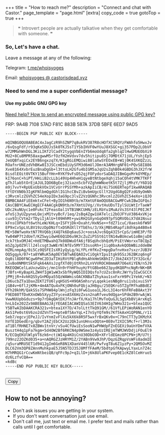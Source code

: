 +++
title = "How to reach me?"
description = "Connect and chat with Castor."
page_template = "page.html"
[extra]
copy_code = true
gotoTop = true
+++
<blockquote>
❝ Introvert people are actually talkative when they get comfortable with someone. ❞
</blockquote>

### So, Let's have a chat.

Leave a message at any of the following:
<p>Telegram: <a href="https://t.me/whoisyoges" title="Telegram" class="social" target="_blank" rel="noopener nofollow noreferrer">t.me/whoisyoges</a></p>
<p>Email: <a href="mailto:whoisyoges@castorisdead.xyz" target="_blank" rel="noopener nofollow noreferrer" class="social">whoisyoges @ castorisdead.xyz</a></p>

### Need to send me a super confidential message?

#### Use my public GNU GPG key

[Need help? How to send an encrypted message using public GPG key?](/blog/encrypt-and-decrypt-a-file-using-gpg-keys)

FRP: 9A4B 7108 57AD F81C 883B  587A 37DB 5BFE 6ED7 9AD5

<div class="highlight">
<pre><code id="mypubgpgkey">-----BEGIN PGP PUBLIC KEY BLOCK-----<br>
mQINBGOQU8ABEAC4xJagCzR9hSZNP7q8ukRV387R8cHOfXCSRQYzFWAhfo5HwxJv
/6vQsgFdf/r93qKe5DUJs5k0TKJ5sT1YSbIHVF0wYUuJ8XSGC+gi357PDp2LObVF
w72MMahWnDGL3KiLIKf2lCadY2tygqVbEnIYb6moUdq8fa2ghlqIlHwGMUEObXi9
MU2+8Cu8MPR58axgwwM5rfOzfH2mVdxv7dv5hitipu8Sj7OMDtX71jUL/YshjEp5
JeUQBfxqiCx2EYB6ngxzq7X/K1gRGiEMQiwi88laXwSYEOxEB+W1j0K4SXKQZzzL
ROafnrUNEzdVhBKw0I3JSCcmEbdiUySFM3d6mUlJOmrA3AMHrgNF01+PQvS8I886
Xve8164XvbrEuzBnaDgGb+l3ttoLH2Gfu4bIGM5aJqU2sZqhB0k4GBDG3hJX2frW
BisdlEOit0VTKY15BufYHn+RYKf9vFsD52qjFOFydorSaDAQJIBmGgxMrkOYMEp/
kI76onC+hiPT/HHiiB2cLLbi49Vp4HheH1qyeBtNtbgeXqhj15aCOh4tVMK7TKFf
gThJlab5tOrEjAJULIQO6BgEej32iazn5cbfVZghmWNoetK5t7ZjljMhzY/Y6D1Q
m9j7vvY+RpUExUbkVOx1VCvUrrPSSYMh+azkApIiCB/4i7SU6ERTepf1kwARAQAB
tFtDYXN0b3IgKFNlbmQgdGhlIG1hcCBvZiBvbmUgcGllY2UgdG8gQ2FzdG9yOmNh
c3RvcmlzZGVhZC54eXopIDx3aG9pc3lvZ2VzQGNhc3RvcmlzZGVhZC54eXo+iQJO
BBMBCAA4FiEEmktxCFet+ByIO1h6N9tb/m7XmtUFAmOQU8ACGwMFCwkIBwIGFQoJ
CAsCBBYCAwECHgECF4AACgkQN9tb/m7XmtUJVg//XvtHuUDsTIylSUiWtIrTaeWf
UDc2kuNUyc1e0FukcT2FeasOal1VTB1NKCUHN/zELRbYu1MuAzVs3SY43lP0IJKf
afoSj3yUZpyneLQejxM1tvyBcF/1eq/2sBq4Zgw1UATelci2bOJFYuV3864xVKje
cux93jCVtm2rTDyiIjAlU+t09HhMt+ywiRH2GXynGqO497pfSQRVObiX7dA1Nsuz
kFnsCOPkbft6wthLeW/KHLq+ISFYjDk+Dxaht/HxNSe++fdZ71cuC/0aesk6fW9F
EP9xCvSpLVLBV19zzDpDNzftxDSRdXllYTbEhs/3/XkjMBS4Rapfi8dhkpA4B0x4
ME+58WfwoHxtN77RVQ6bjX4Q7k6Dq6auSJc+oosAJvc6Qg43I5rCpS/imHE3P/fD
Yw04WP7t2dUeT/KZ5wyidwHE6Q1D6u9K3cZuZiPSSt61ttN14wBUmcwG1oBmjuD8
3ck7tbxOMJ4C+HdETMBwahQ7k08DWuOfA6jfBSqUhcbhQzM/PiEtVWorxxT8CQpZ
mSZgJpOZ9lll24lcsgt3wWErNlNfEv5MYT33ssoRh+j1iq0bxAvkQObWBizddeBW
HZRLnmpAg/0i5Cz0QSFEIsXR1yQyLg/kLYPLrHfKvZ+mpgDafnvHxe7sxzrJUB3V
OQ5gqyk/07+ta8YWRuK5Ag0EY5BTwAEQAO2vCiOgkYIpu1tgk95SzJ62BKzq6ngF
Oq0il8D0FNCgw0PmC2D3aTIHiRVtPBlqRdHsAhkHmSKBhI7/JbkZ4X3f2Y32Gc6/
LSvBo0NM0tSkSFqk64AXsJzgfXTd0jOtRhn2LnVVVROCH8mmAR7O6eXiYEN/n5J9
RKEOQWCelLaUvzwGUvj/mn1Vn9rFhHFhuyH/FtGBbe6623pydKQ8PncNgRrNK+BR
fJBfs+KyBapXLZW4fIgW1wW3xSbfRyWQ5IDIDQsfo7cUZsc8nRcJWrYy3IwCGCCX
jPMjjR+4vkKQS5yGnMOpa55QzWAWmisOACKNBaTZhykau1sxFxrH9Pc1YekK/+N3
LD6ucbZTa1DaxZEKT2TU6lyqHSUS+H9OASmhsryLqqekiesNBg0rui1sbixuiSVY
jGB4v+6flJjKMk+4m4ATQu4xFKjONh0uFQbjaJH8gu/25EQKro5TZgfMfhaBBdE2
VFh20khM/QakSSs7SPHW84plWnjzFq3i0FwG1uoa1LJ6cL3I4or6hFRFeB8Axt3Y
F9ED80TfDxKXnOWb5XyyZ3YycexA5X6HzZxsn2naRfveu9dQga+SPdm2B9rwAjWi
VwwNUUpbGduzs+9p7rDAgQAtDXJfnJArfX/Ka17hlMvToQuGJLSgSXbBVjArxKq5
hnLbIe202Zx9ABEBAAGJAjYEGAEIACAWIQSaS3EIV634HIg7WHo321v+btea1QUC
Y5BTwAIbDAAKCRA321v+btea1XY7D/47olLttTkQ91GM//61VfLEPiWoRAN1enYO
AkS1Pe0st6V6zo2dZVnT5+mpteBf5AxYqL+I7nSyYQfm9s7Kf5kAxH1QP0NL/r11
Seb7/egcvjEPeJJ/IvYnmIvFlXu5kX6k8R5F5wxfrBxQKv0x+C79nCTT3yIKMzhX
hVfE1DGedErg/qbvY2AZjEbCX2Uz2QkIunUHnsxOQtm+0E0vT2XIC5Mcf+rl3M3s
aT1BlfRHNE7x8ZBWv1tnVr/vSu4CfUwiEsSooN1wPHWdpFZnEGEXi9aUnYDmfVXA
BusztH4q1pFa7kgm+5d4OW2Bf6RKCN4p9WSme3z4yUzIREjmTWMJWVDdjiFOuEl9
K/ECQqEKUlWlpVT6zk6+ctiWI4p4KOiCnU30DbG9D+XFrldEGmz8PCPN+jM/U7tj
799nz22OZKd035+a+nAQRGZJzHRYM1Z/2YABn9Vw9JhP/DqzGZRqpVsWFs8admIE
/q5uraMRU5ET1d9412gIm6GeR8N1XDanV445l6R/PwfvgT8u6Z1yzPy+2QM5OvMZ
DLC62Vm3QP8ZAnnMuhkpaE5J5N5TDJ35J8MffFAeM/5bdtpGfKApwyLYaxLn7Z4c
H7hMRQG1rCcwKmNtbeiQB/qFFc9pJ+qILlD+j6k8UlaPKFvep0E1cKZ8lCeHruo5
dz6LzfvCQA==
=kdBc
-----END PGP PUBLIC KEY BLOCK-----

</code>
<button id="mypubgpgkeybtn" type="button" onclick="copyCode('mypubgpgkey','mypubgpgkeybtn')" value="click">Copy</button>
</pre>
</div>

## How to not be annoying?

- Don't ask issues you are getting in your system.
- If you don't want conversation just use email.
- Don't call me, just text or email me. I prefer text and mails rather than calls until I get comfortable.